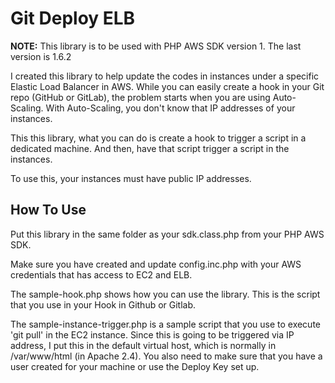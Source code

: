 # Git Deploy ELB

**NOTE:** This library is to be used with PHP AWS SDK version 1. The last version is 1.6.2

I created this library to help update the codes in instances under a specific Elastic Load Balancer in AWS. While you can easily create a hook in your Git repo (GitHub or GitLab), the problem starts when you are using Auto-Scaling. With Auto-Scaling, you don't know that IP addresses of your instances.

This this library, what you can do is create a hook to trigger a script in a dedicated machine. And then, have that script trigger a script in the instances. 

To use this, your instances must have public IP addresses.

## How To Use

Put this library in the same folder as your sdk.class.php from your PHP AWS SDK. 

Make sure you have created and update config.inc.php with your AWS credentials that has access to EC2 and ELB.

The sample-hook.php shows how you can use the library. This is the script that you use in your Hook in Github or Gitlab.

The sample-instance-trigger.php is a sample script that you use to execute 'git pull' in the EC2 instance. Since this is going to be triggered via IP address, I put this in the default virtual host, which is normally in /var/www/html (in Apache 2.4). You also need to make sure that you have a user created for your machine or use the Deploy Key set up.



